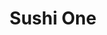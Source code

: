 ---
layout: place
title: "Sushi One"
permalink: /colorado/greeley/sushi-one.html
stateAbbr: CO
stateName: Colorado
cityName: Greeley
seo:
  name: "Sushi One"
  type: Restaurant
  links: http://www.sushi1.net/
description: "Looking for sushi in Greeley, Colorado? Check out Sushi One for a delightful Japanese dining experience. Enjoy a variety of sushi and other dishes in a welco..."
place_id: ChIJLz4kffqjbocRXmreQsKrUow
photos:
  - name: >-
      places/ChIJLz4kffqjbocRXmreQsKrUow/photos/AeeoHcJw4g36oJ4eqzaF0f1X38PGdhcAm3MBCrB8usI-Y9eLYaW_gFwcqEO0QdVt8w-mGjRBw7bSwWFnyefGFtGqseCtEvv1MwbVrhgRSEWg5CghWZB6kamftktxAY1XkvLfDTUCuU_RexYJDlb6w9vjwj1JUB3n9SYgRVR8sKsCRqLJ-T-wWRK94uxm6UmFrS1mvBVKdsFz8jDaSAIPde-TQhVvLH9vExFqIUUybnwwD5qn1TUzG2-98AgWNiXSyQh58cQaT6T2k6RrbQsKhkITHgcCmdcmX7xNOivDXX0YONcCR242UbGjG7gMAXPZfTGoFPGML4XRwTmAx5bERYxtmtdSADvfzQtOU-tVDge24G09Wn8-dug-9xEyM6bc0632AGT5VXJYg3SzyVRgDfjPVrtS3tqpxpbiz-3ioLCUXkCD-g
    widthPx: 4000
    heightPx: 3000
    authorAttributions:
      - displayName: Geoffrey S (Geoff)
        uri: https://maps.google.com/maps/contrib/116880368415029283261
        photoUri: >-
          https://lh3.googleusercontent.com/a/ACg8ocIiPO6S6KhJoTBRhG9VpjYShbbocX6awNrF9MqfGvqfgWjTZfU=s100-p-k-no-mo
    flagContentUri: >-
      https://www.google.com/local/imagery/report/?cb_client=maps_api_places.places_api&image_key=!1e10!2sCIHM0ogKEICAgID4z4fEHA&hl=en-US
    googleMapsUri: >-
      https://www.google.com/maps/place//data=!3m4!1e2!3m2!1sCIHM0ogKEICAgID4z4fEHA!2e10!4m2!3m1!1s0x876ea3fa7d243e2f:0x8c52abc242de6a5e
  - name: >-
      places/ChIJLz4kffqjbocRXmreQsKrUow/photos/AeeoHcLALYg7PNVm88H2tLEioUJPJVadV2YXE59k4NoDfBDFYADo0UZnlPzIUA3bbQau41maigROUbhrZ0-8eZsFHBfTLbn2dbiezRsiLxaJ4pRtaCbCGN2x1ZhsvlZ8sPFjsw5NBqeVYAuLMdGtgzRjVxec0t-CZQz8b8fCIu_7AaX81oIFIetvURh5hEPIxUEnzY89c5aqzGi33baw5KPH6D8PYILacSLgQC_bhM-pB6W2lZ95qnpJUhHVoO3McMTvoCXkJy_GdeG5c8GBt4T3Yq7JB7JM-8kZeAbJti1_aIR0G6PhLw17LvuWUziaRxFsfFbco9Bd6klc7btGPocKRJ8daLqF_otJAVgjypTRDVqlIl0edCgL_IInfvnJxxpypepZgQ4blrlbtjaisb8SXI64qZPCpzfFtgOHShEzS9cUNw
    widthPx: 348
    heightPx: 348
    authorAttributions:
      - displayName: Robert Wooten
        uri: https://maps.google.com/maps/contrib/113196033024747237320
        photoUri: >-
          https://lh3.googleusercontent.com/a/ACg8ocKpMTYTJ4lhbEmUl5cO-_p5h7kRRe9mxqAWVL0kNtPVIxBkNg=s100-p-k-no-mo
    flagContentUri: >-
      https://www.google.com/local/imagery/report/?cb_client=maps_api_places.places_api&image_key=!1e10!2sCIHM0ogKEICAgICR4JL0Sw&hl=en-US
    googleMapsUri: >-
      https://www.google.com/maps/place//data=!3m4!1e2!3m2!1sCIHM0ogKEICAgICR4JL0Sw!2e10!4m2!3m1!1s0x876ea3fa7d243e2f:0x8c52abc242de6a5e
  - name: >-
      places/ChIJLz4kffqjbocRXmreQsKrUow/photos/AeeoHcJC8OL7ONlXOJLbI9SIQqPCcZWm9FIIZtSa7bf1QUiNhM3zwfYnox5g70cC4KmfydgvquQquVRJuwZ1FSzB95X6zPKZluHAyB5f_sR_O6l6i72bJf8ydDRq7BqoGLt6Ass_66mEKYnOO5F7UvlUCdG9baq2kdqrXMQyFEDRjHd0hrG_4_L-LHm1LHJIhBDmxGGtRG_5CsVKwYs2YsQlg6Tw-aGbYnY3HVI8FR1K3KdFKCc-_fLos6sky0aQ78tYsz-zpl8gCJ_NPmpVSezKGtyIr-KF52vDlCxDJtt8enH4lD-Ll-MiXGlMKYzqhK1ab_4gAAIwcs8hRMJDMf_qyhXK7aki06J4XqIvxRLku4T2G69LGdlSHOH-P86cKYKCFuoxq_zVzPwlBOlWNQBDVyHaZKgoT5l-F3dYcGewoNjl9w
    widthPx: 4032
    heightPx: 3024
    authorAttributions:
      - displayName: Daphne L
        uri: https://maps.google.com/maps/contrib/107342470587758884249
        photoUri: >-
          https://lh3.googleusercontent.com/a-/ALV-UjXL-ifXHKkWyzFM3ZGMdgh4RC6kzTSEGbFNCUheiLwN5-Rp5S4ZNw=s100-p-k-no-mo
    flagContentUri: >-
      https://www.google.com/local/imagery/report/?cb_client=maps_api_places.places_api&image_key=!1e10!2sCIHM0ogKEICAgID77IrvQQ&hl=en-US
    googleMapsUri: >-
      https://www.google.com/maps/place//data=!3m4!1e2!3m2!1sCIHM0ogKEICAgID77IrvQQ!2e10!4m2!3m1!1s0x876ea3fa7d243e2f:0x8c52abc242de6a5e
  - name: >-
      places/ChIJLz4kffqjbocRXmreQsKrUow/photos/AeeoHcL_rIN13OsNq_RGa5VjKRZ0swVGpqlun9cSdR0GMAPs_MFbHn66XT2_fiI19w_QgdRmwPqnKpc6g4hoOcZO2IxFMhyD1kGemXNQlGZ9Cmw5RFqXYN1JES_fzN7Zg5d6c6Iz0oNx3qBYOwN50l_OYyf9lqGNVu0kp0J37lJix6onzbqoGpFW1JPnFfty2sIi4qW_gqG0PcrAkVy1CGtLoDftGbvafNkqmhIpqI76iFv4vEbYX5Mig2e2ghoGUuwrmM3DXcLMVaOPAcBisHaHx-PP_jj5mJKNjyn5fJyDB8dvbHwqT3s3gsXSVLZ6wNCNCSiZJWKR9Isi5jSOOiUYXj8a8WIkUEALcLd30_1J2PJPYiDZe_eOI2fjEHmVBo4ndG5uiqhjUnQg_yLm2TjrVlIvheGh8ekMmMHGtHlLDvwoOA
    widthPx: 3024
    heightPx: 4032
    authorAttributions:
      - displayName: S MWeiss
        uri: https://maps.google.com/maps/contrib/109468135193885673109
        photoUri: >-
          https://lh3.googleusercontent.com/a/ACg8ocJmGa1DzxUAwvfsbczwWDGBgMjfUJ4lCo7ca-6POBjt4otnYg=s100-p-k-no-mo
    flagContentUri: >-
      https://www.google.com/local/imagery/report/?cb_client=maps_api_places.places_api&image_key=!1e10!2sCIHM0ogKEICAgID-3Of_Kw&hl=en-US
    googleMapsUri: >-
      https://www.google.com/maps/place//data=!3m4!1e2!3m2!1sCIHM0ogKEICAgID-3Of_Kw!2e10!4m2!3m1!1s0x876ea3fa7d243e2f:0x8c52abc242de6a5e
  - name: >-
      places/ChIJLz4kffqjbocRXmreQsKrUow/photos/AeeoHcJnTYVqY1LcBT2h9J32P2fTsv_R0q9SOYlrMgdn8MoSVRMbyFlE4c410YKSqeqkCUq8fOhlApa3PWI4gXX_wBsztIcUySScj4izGz0uyjxNCo_7MxqpY1yY_04V4qImtcypcTBLr01U2Kx4rwllMzfzaew38tnPJqAEkfoHCbfSn-MpDYGWXjXT6qx80ZenuW0YdzO1t23E5LDDggj82mgdLVUMLDnI0eFTnXZ7HgN22fExn-iIRTsSl-w2lqucpcIu1Gw1eki0XjFUox0svNQ60BEwFKr7fgYIy7NkKzuyPgDpIv9vUYHYHUL56F52fpyb92aNLRVAT9G7B3Lk0PmTFMKAFSQq9cdGJrgEfMcbqV4Z2g-GrQ4wL0QPLcDBRQ8xyA0eFhz8alQ1KSvRqOUZcuBy7WwC-bVhcKXM_QZIAQ
    widthPx: 3024
    heightPx: 4032
    authorAttributions:
      - displayName: Elizabeth Moriarty
        uri: https://maps.google.com/maps/contrib/112767302297160891420
        photoUri: >-
          https://lh3.googleusercontent.com/a-/ALV-UjV95XYY4_jZZBAha36--fQsKUdxIg5506W1qDsPooKC8GQfcElR=s100-p-k-no-mo
    flagContentUri: >-
      https://www.google.com/local/imagery/report/?cb_client=maps_api_places.places_api&image_key=!1e10!2sCIHM0ogKEICAgMDI7K6-Ww&hl=en-US
    googleMapsUri: >-
      https://www.google.com/maps/place//data=!3m4!1e2!3m2!1sCIHM0ogKEICAgMDI7K6-Ww!2e10!4m2!3m1!1s0x876ea3fa7d243e2f:0x8c52abc242de6a5e
  - name: >-
      places/ChIJLz4kffqjbocRXmreQsKrUow/photos/AeeoHcJ8bkbMhJ7N0Gx3A9u1pAig-q5vAUE4UuQv5l8d1FBSWEfJVD-6VBcRH-54tbw-Z7nkk8wEQyIkExlUy5PACmoLGpwHsoRE5izVGBwSVrJA349ufbzPH7sYAe2G883rtj0imZEbLLdGvgThKOIzh_ORga993a6qZXr3-Xav8LWGN5k0kLQJ0Bu3XDyNMDOFSVYNRrgDglN3Swft1AuOOnrVxjlEBeaa8YPK5bKlVcyhugHfUmeiC-pYTqOz3vxo1AHuffsYWVxv-d1hNGoXudt6eFlhkbjOIqqz-a5UvzRi635t2TJRregeXJbPhIrJ8BQjz1q6poVRtD_YUH2CiNsKRbuN5C5hqIIeSjNRbM7q5iaLqZRVFFATrmJIEkRnaf31maELnDw4m01qJ9PBCF4tDJMHkco_n-C2w9HFTaI
    widthPx: 3024
    heightPx: 4032
    authorAttributions:
      - displayName: Suh Sushi Korean BBQ
        uri: https://maps.google.com/maps/contrib/111249073683578656680
        photoUri: >-
          https://lh3.googleusercontent.com/a-/ALV-UjXmpGeCc-xEK8ZAfhi4902DLmH-OdXCUFwTWk9dJoB_A88ReBY=s100-p-k-no-mo
    flagContentUri: >-
      https://www.google.com/local/imagery/report/?cb_client=maps_api_places.places_api&image_key=!1e10!2sCIHM0ogKEICAgMDAtcyMLg&hl=en-US
    googleMapsUri: >-
      https://www.google.com/maps/place//data=!3m4!1e2!3m2!1sCIHM0ogKEICAgMDAtcyMLg!2e10!4m2!3m1!1s0x876ea3fa7d243e2f:0x8c52abc242de6a5e
  - name: >-
      places/ChIJLz4kffqjbocRXmreQsKrUow/photos/AeeoHcJv_rdwbWUqZ7dS9O_fmmK_wuDPqZtCEEEQQXb609uVTzgFsRSQp_OhzsXDzeg99JSAJJjdGOY-3a1E0q2zaNYmhpkLlxCA2_OKDWc4wlVftovSOxwgXccAvfumuvNO8dSCZ5Qo5iCq7zxEb7C3pQhjRrGzQAf0of1YbQg8FAZ3126i0WK8AVDl-nX4KYy5bfTC2l0MOnJwJMy90dIlY1VPuVY1KYPYXNsWEgiEz4ImPYcRuns6gIDuq9qWryFzL9vtIhXuHhKpHfMkxU4uiDiihGwU4BnFHLNly6F6pBQoN_SawHjwp_CuPcpoLYBsV095YYo-z3nTucwb5-4KjoLQeJtWZgJS5tbBgAlfupyITL3XawL35m65xQgxRErizy892k8CrFeb-kj_mMSBJMbGp5aD-XIguKshyiyAXgypVv6U
    widthPx: 4800
    heightPx: 3600
    authorAttributions:
      - displayName: Suzie Owens
        uri: https://maps.google.com/maps/contrib/108201211136728631621
        photoUri: >-
          https://lh3.googleusercontent.com/a/ACg8ocLNhvnFi3ghuZE6-4vqEOLCu7hQ8_woGtuvk2gNOktmCTZ48w=s100-p-k-no-mo
    flagContentUri: >-
      https://www.google.com/local/imagery/report/?cb_client=maps_api_places.places_api&image_key=!1e10!2sCIHM0ogKEICAgID_9bCa-AE&hl=en-US
    googleMapsUri: >-
      https://www.google.com/maps/place//data=!3m4!1e2!3m2!1sCIHM0ogKEICAgID_9bCa-AE!2e10!4m2!3m1!1s0x876ea3fa7d243e2f:0x8c52abc242de6a5e
  - name: >-
      places/ChIJLz4kffqjbocRXmreQsKrUow/photos/AeeoHcJsybhWWbij8EK1t6mhQZ-7gEiL4qWl-_MDEjvynUOqTZuM52e6pTHZRvo4H1j__PVPBcCisK1COCa_fYlb5I8T_kjGEdVMRUelK7ZHtGskPgqJYRicss6IkIZQLt1nUfrls2U_WOdqpfgleC39cLVi1Al_I3kBpsITJrvETPHAfeMipxRlaMKB1EJMS4Do3scMCweYtmcGkA6Tru_5cN5C11H0pz87TnzRdZ8zHpunnVaLlHTmiBL6ibzCpDDmcek0guyBPyQiJDIuz0jBliVrSxsNux2MgFHm9YiwgGO9AOhUmk_qaR9bTxi-AKlGJJXNvfjtZwthselDUoe1C8k4wtTp7uU7j4d8xdZ-6UpsLLbJLCbyUqDXU9s04Vhcp4yvMmglpW9JcxFKIlsbx5IOA1jwn5hbSNbR1nLascim7Bc
    widthPx: 4000
    heightPx: 1800
    authorAttributions:
      - displayName: Wayne Anderson
        uri: https://maps.google.com/maps/contrib/101644956429449769669
        photoUri: >-
          https://lh3.googleusercontent.com/a-/ALV-UjVKxewWGz373BnpGH8dwLEdCuzpfYDhQ83Y1l8Wz2iZ8v-0fwO6FQ=s100-p-k-no-mo
    flagContentUri: >-
      https://www.google.com/local/imagery/report/?cb_client=maps_api_places.places_api&image_key=!1e10!2sCIHM0ogKEICAgICioMfqrgE&hl=en-US
    googleMapsUri: >-
      https://www.google.com/maps/place//data=!3m4!1e2!3m2!1sCIHM0ogKEICAgICioMfqrgE!2e10!4m2!3m1!1s0x876ea3fa7d243e2f:0x8c52abc242de6a5e
  - name: >-
      places/ChIJLz4kffqjbocRXmreQsKrUow/photos/AeeoHcI8Bsm7gPwEUoOcAQIzBKufWxX1_iVGq5wlsHzqxRBwFCRF7F4PvKrzU4rFqkuJNn6bLeV-igddjDtQEPINM8AzuZE2KcMab9crESKnzsrvWAMCskYs0x_bawEdqd2AET6-oUuOisxBd7l1xXQOjxwQAvFHPYhv8gFhp0_ZfPYoAbT8AYCNgxgX1SHThsgrTZ8SZ-hjv5h5B5S4kDkEyfzRUvZO-QWYv-SrFf6LDx3TbKCi92X6rh0jaY4cym4HDeWIYItCEqtWkpK1FLYHuw1eZ6lysVu-VX1lZiQ5FM_xDhCrKPucvlht3tqZvzuh26phKmPKKVpdzUYPySM8Shq46Cr1xwoVpzsf5InLvpPphtw7Ez7Kjal4xCZTibtx-c1Xg94Pj-7IlN7_I_NrSFHYj_NLBb24D5vTjv_nHESjtG8F
    widthPx: 3060
    heightPx: 4080
    authorAttributions:
      - displayName: Ramon Alvarado
        uri: https://maps.google.com/maps/contrib/113812457925748345851
        photoUri: >-
          https://lh3.googleusercontent.com/a/ACg8ocLGWsRCOwqaLzDZynvKrUqn1cflrQVCsqrq4Dxw0PFgk2EzOg=s100-p-k-no-mo
    flagContentUri: >-
      https://www.google.com/local/imagery/report/?cb_client=maps_api_places.places_api&image_key=!1e10!2sCIHM0ogKEICAgIDt4dniiQE&hl=en-US
    googleMapsUri: >-
      https://www.google.com/maps/place//data=!3m4!1e2!3m2!1sCIHM0ogKEICAgIDt4dniiQE!2e10!4m2!3m1!1s0x876ea3fa7d243e2f:0x8c52abc242de6a5e
  - name: >-
      places/ChIJLz4kffqjbocRXmreQsKrUow/photos/AeeoHcJeDfJaPUVAxB_IuVv5NG-9Qeu6enAXufXxGKWTQfSwUfbdWqPC1vwgLxNU6v-j86xElddWrJmn-MJDcl8SgpzXCwL4DJ8fs3y7Vd9YpGxYzeU1WKWbfSuiLmOOGqlACkFKOi11Yt3WiXqEKdOtv-ZPCCwFroezxgcEsyw-WbFV9J0_P6baqZAZnmFEIHU8nMTOWBiOlBN57U0YpYDyw6oPC9-ouYm4R4CrTnAAf0mC7K6-aLoyqKN8BagDEC4UKhnvaCT-J2SF6qFFTsZoefhzfs6TIx-SY3HWoIIP3-OXXi_U3qWtaHDnTRZQL4hmCnnjVuRpqnAnMSqpuJzLzhvDmWe6jwDztfa1m2-lCpdeEH7l4iQCWg1Y0ZYSaizRpGK-V9Q4aPn7RsNhA0W-feDNvHFJj-LetY5-I21MZOB9Mj3i
    widthPx: 3600
    heightPx: 4800
    authorAttributions:
      - displayName: Bruce Schofield
        uri: https://maps.google.com/maps/contrib/110787073267378512940
        photoUri: >-
          https://lh3.googleusercontent.com/a-/ALV-UjWDcNwvTBpH8lmZTupVDSQIIjiowfDszZok_RS_6cCAOwdp86fd=s100-p-k-no-mo
    flagContentUri: >-
      https://www.google.com/local/imagery/report/?cb_client=maps_api_places.places_api&image_key=!1e10!2sCIHM0ogKEICAgMCg2Ju93wE&hl=en-US
    googleMapsUri: >-
      https://www.google.com/maps/place//data=!3m4!1e2!3m2!1sCIHM0ogKEICAgMCg2Ju93wE!2e10!4m2!3m1!1s0x876ea3fa7d243e2f:0x8c52abc242de6a5e
address: 3820 W 10th St, Greeley, CO 80634, USA
street: 3820 W 10th St
city: Greeley
state: CO
zip: '80634'
country: USA
neighborhood: null
latitude: '40.421337'
longitude: '-104.743875'
accessibility_options:
  wheelchairAccessibleParking: true
  wheelchairAccessibleEntrance: true
  wheelchairAccessibleRestroom: true
  wheelchairAccessibleSeating: true
business_status: OPERATIONAL
name: Sushi One
google_maps_links:
  directionsUri: >-
    https://www.google.com/maps/dir//''/data=!4m7!4m6!1m1!4e2!1m2!1m1!1s0x876ea3fa7d243e2f:0x8c52abc242de6a5e!3e0
  placeUri: https://maps.google.com/?cid=10111332964234062430
  writeAReviewUri: >-
    https://www.google.com/maps/place//data=!4m3!3m2!1s0x876ea3fa7d243e2f:0x8c52abc242de6a5e!12e1
  reviewsUri: >-
    https://www.google.com/maps/place//data=!4m4!3m3!1s0x876ea3fa7d243e2f:0x8c52abc242de6a5e!9m1!1b1
  photosUri: >-
    https://www.google.com/maps/place//data=!4m3!3m2!1s0x876ea3fa7d243e2f:0x8c52abc242de6a5e!10e5
primary_type: Sushi Restaurant
opening_hours:
  regular: null
  current: null
secondary_opening_hours:
  regular:
    weekdayDescriptions: null
    type: null
  current:
    weekdayDescriptions: null
    type: null
phone: (970) 515-5865
price_level: PRICE_LEVEL_MODERATE
price_range: $10 &ndash; $20
rating: '4.5'
rating_count: 998
website: http://www.sushi1.net/
reviews: null
parking_options: null
payment_options: null
allow_dogs: null
curbside_pickup: null
delivery: null
dine_in: null
good_for_children: null
good_for_groups: null
good_for_sports: null
live_music: null
menu_for_children: null
outdoor_seating: null
reservable: null
restroom: null
serves_beer: null
serves_breakfast: null
serves_brunch: null
serves_cocktails: null
serves_coffee: null
serves_dinner: null
serves_dessert: null
serves_lunch: null
serves_vegetarian_food: null
serves_wine: null
takeout: null
summary: null

---